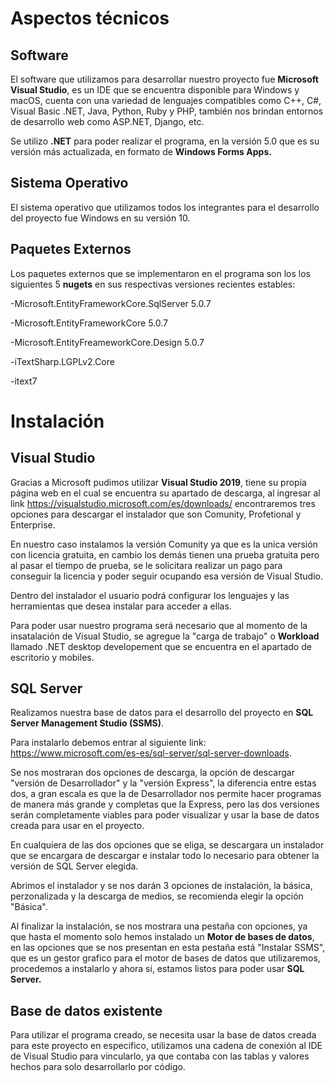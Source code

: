 # Aspectos técnicos 

##  Software
El software que utilizamos para desarrollar nuestro proyecto fue **Microsoft Visual Studio**, es un IDE que se encuentra disponible para Windows y macOS, cuenta con una variedad de lenguajes compatibles como C++, C#, Visual Basic .NET, Java, Python, Ruby y PHP, también nos  brindan entornos de desarrollo web como ASP.NET, Django, etc.

Se utilizo **.NET** para poder realizar el programa, en la versión 5.0 que es su versión más actualizada, en formato  de **Windows Forms Apps.**


## Sistema Operativo
El sistema operativo que utilizamos todos los integrantes para el desarrollo del proyecto fue Windows en su versión 10.

## Paquetes Externos 
Los paquetes externos que se implementaron en el programa son los los siguientes 5 **nugets** en sus respectivas versiones recientes estables:

-Microsoft.EntityFrameworkCore.SqlServer 5.0.7

-Microsoft.EntityFrameworkCore 5.0.7

-Microsoft.EntityFreameworkCore.Design 5.0.7

-iTextSharp.LGPLv2.Core

-itext7

# Instalación 

## Visual Studio
Gracias a Microsoft pudimos utilizar **Visual Studio 2019**, tiene su propia página web en el cual se encuentra su apartado de descarga, al ingresar al link <https://visualstudio.microsoft.com/es/downloads/> encontraremos tres opciones para descargar el instalador que son Comunity, Profetional y Enterprise.

 En nuestro caso instalamos la versión Comunity ya que es la unica versión con licencia gratuita, en cambio los demás tienen una prueba gratuita pero al pasar el tiempo de prueba, se le solicitara realizar un pago para conseguir la licencia y poder seguir ocupando esa versión de Visual Studio.
 
  Dentro del instalador el usuario podrá configurar los lenguajes y las herramientas que desea instalar para acceder a ellas.

  Para poder usar nuestro programa será necesario que al momento de la insatalación de Visual Studio, se agregue la "carga de trabajo" o **Workload** llamado .NET desktop developement que se encuentra en el apartado de escritorio y mobiles.



## SQL Server

Realizamos nuestra base de datos para el desarrollo del proyecto en **SQL Server Management Studio (SSMS)**.

Para instalarlo debemos entrar al siguiente link: <https://www.microsoft.com/es-es/sql-server/sql-server-downloads>.

Se nos mostraran dos opciones de descarga, la opción de descargar "versión de Desarrollador" y la "versión Express", la diferencia entre estas dos, a gran escala es que la de Desarrollador nos permite hacer programas de manera más grande y completas que la Express, pero las dos versiones serán completamente viables para poder visualizar y usar la base de datos creada para usar en el proyecto.

En cualquiera de las dos opciones que se eliga, se descargara un instalador que se encargara de descargar e instalar todo lo necesario para obtener la versión de SQL Server elegida.

Abrimos el instalador y se nos darán 3 opciones de instalación, la básica, perzonalizada y la descarga de medios, se recomienda elegir la opción "Básica".

Al finalizar la instalación, se nos mostrara una pestaña con opciones, ya que hasta el momento solo hemos instalado un **Motor de bases de datos**, en las opciones que se nos presentan en esta pestaña está "Instalar SSMS", que es un gestor grafico para el motor de bases de datos que utilizaremos, procedemos a instalarlo y ahora si, estamos listos para poder usar **SQL Server.**

## Base de datos existente

Para utilizar el programa creado, se necesita usar la base de datos creada para este proyecto en especifico, utilizamos una cadena de conexión al IDE de Visual Studio para vincularlo, ya que contaba con las tablas y valores hechos para solo desarrollarlo por código.





